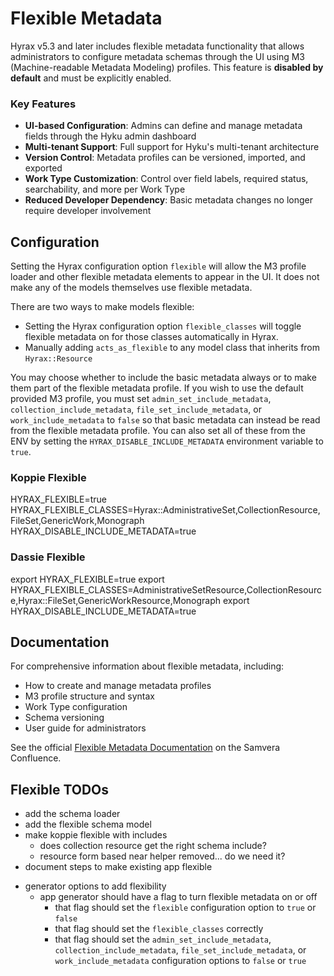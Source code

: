 # Flexible Metadata

Hyrax v5.3 and later includes flexible metadata functionality that allows administrators to configure metadata schemas through the UI using M3 (Machine-readable Metadata Modeling) profiles. This feature is **disabled by default** and must be explicitly enabled.

### Key Features

- **UI-based Configuration**: Admins can define and manage metadata fields through the Hyku admin dashboard
- **Multi-tenant Support**: Full support for Hyku's multi-tenant architecture
- **Version Control**: Metadata profiles can be versioned, imported, and exported
- **Work Type Customization**: Control over field labels, required status, searchability, and more per Work Type
- **Reduced Developer Dependency**: Basic metadata changes no longer require developer involvement

## Configuration

Setting the Hyrax configuration option `flexible` will allow the M3 profile loader and other flexible metadata elements to appear in the UI. It does not make any of the models themselves use flexible metadata.

There are two ways to make models flexible:

- Setting the Hyrax configuration option `flexible_classes` will toggle flexible metadata on for those classes automatically in Hyrax.
- Manually adding `acts_as_flexible` to any model class that inherits from `Hyrax::Resource`

You may choose whether to include the basic metadata always or to make them part of the flexible metadata profile. If you wish to use the default provided M3 profile, you must set `admin_set_include_metadata`, `collection_include_metadata`, `file_set_include_metadata`, or `work_include_metadata` to `false` so that basic metadata can instead be read from the flexible metadata profile. You can also set all of these from the ENV by setting the `HYRAX_DISABLE_INCLUDE_METADATA` environment variable to `true`.


### Koppie Flexible
HYRAX_FLEXIBLE=true
HYRAX_FLEXIBLE_CLASSES=Hyrax::AdministrativeSet,CollectionResource,FileSet,GenericWork,Monograph
HYRAX_DISABLE_INCLUDE_METADATA=true

### Dassie Flexible
export HYRAX_FLEXIBLE=true
export HYRAX_FLEXIBLE_CLASSES=AdministrativeSetResource,CollectionResource,Hyrax::FileSet,GenericWorkResource,Monograph
export HYRAX_DISABLE_INCLUDE_METADATA=true

## Documentation

For comprehensive information about flexible metadata, including:

- How to create and manage metadata profiles
- M3 profile structure and syntax
- Work Type configuration
- Schema versioning
- User guide for administrators

See the official [Flexible Metadata Documentation](https://samvera.atlassian.net/wiki/spaces/hyraxdocs/pages/3382542341/Flexible+Metadata) on the Samvera Confluence.

## Flexible TODOs
* add the schema loader
* add the flexible schema model
* make koppie flexible with includes
  * does collection resource get the right schema include?
  * resource form based near helper removed... do we need it?
* document steps to make existing app flexible
- generator options to add flexibility
  - app generator should have a flag to turn flexible metadata on or off
    - that flag should set the `flexible` configuration option to `true` or `false`
    - that flag should set the `flexible_classes` correctly
    - that flag should set the `admin_set_include_metadata`, `collection_include_metadata`, `file_set_include_metadata`, or `work_include_metadata` configuration options to `false` or `true`
